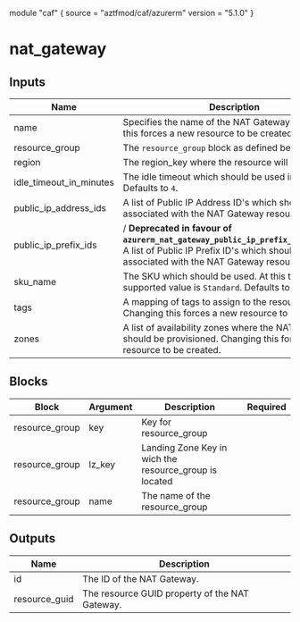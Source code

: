 module "caf" {
  source  = "aztfmod/caf/azurerm"
  version = "5.1.0"
}

# nat_gateway

## Inputs
| Name | Description | Type | Required |
|------|-------------|------|:--------:|
|name| Specifies the name of the NAT Gateway. Changing this forces a new resource to be created.||True|
|resource_group|The `resource_group` block as defined below.|Block|True|
| region |The region_key where the resource will be deployed|String|False|
|idle_timeout_in_minutes| The idle timeout which should be used in minutes. Defaults to `4`.||False|
|public_ip_address_ids| A list of Public IP Address ID's which should be associated with the NAT Gateway resource.||False|
|public_ip_prefix_ids| / **Deprecated in favour of `azurerm_nat_gateway_public_ip_prefix_association`**) A list of Public IP Prefix ID's which should be associated with the NAT Gateway resource.||False|
|sku_name| The SKU which should be used. At this time the only supported value is `Standard`. Defaults to `Standard`.||False|
|tags| A mapping of tags to assign to the resource. Changing this forces a new resource to be created.||False|
|zones| A list of availability zones where the NAT Gateway should be provisioned. Changing this forces a new resource to be created.||False|

## Blocks
| Block | Argument | Description | Required |
|-------|----------|-------------|----------|
|resource_group| key | Key for  resource_group||| Required if  |
|resource_group| lz_key |Landing Zone Key in wich the resource_group is located|||True|
|resource_group| name | The name of the resource_group |||True|

## Outputs
| Name | Description |
|------|-------------|
|id|The ID of the NAT Gateway.|||
|resource_guid|The resource GUID property of the NAT Gateway.|||
